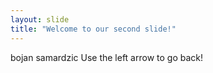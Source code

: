 ```yaml
---
layout: slide
title: "Welcome to our second slide!"
---
```

bojan samardzic
Use the left arrow to go back!
